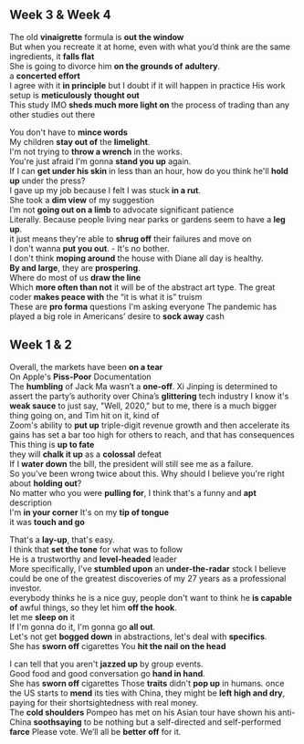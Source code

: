## Week 3 & Week 4 

The old **vinaigrette** formula is **out the window**  
But when you recreate it at home, even with what you’d think are the same ingredients, it **falls flat**  
She is going to divorce him **on the grounds of** **adultery**.   
a **concerted effort**   
I agree with it **in principle** but I doubt if it will happen in practice
His work setup is **meticulously** **thought out**  
This study IMO **sheds much more light on** the process of trading than any other studies out there  

You don't have to **mince words**  
My children **stay out of** the **limelight**.   
I'm not trying to **throw a wrench** in the works.  
You're just afraid I'm gonna **stand you up** again.  
If I can **get under his skin** in less than an hour, how do you think he'll **hold up** under the press?  
I gave up my job because I felt I was stuck **in a rut**.   
She took a **dim view** of my suggestion   
I’m not **going out on a limb** to advocate significant patience  
Literally. Because people living near parks or gardens seem to have a **leg up**.  
it just means they're able to **shrug off** their failures and move on  
I don't wanna **put you out**. - It's no bother.    
I don't think **moping around** the house with Diane all day is healthy.  
**By and large**, they are **prospering**.  
Where do most of us **draw the line**  
Which **more often than not** it will be of the abstract art type. The great coder **makes peace with** the “it is what it is” truism  
These are **pro forma** questions I'm asking everyone
The pandemic has played a big role in Americans’ desire to **sock away** cash  

## Week 1 & 2 

Overall, the markets have been **on a tear**  
On Apple's **Piss-Poor** Documentation  
The **humbling** of Jack Ma wasn’t a **one-off**. Xi Jinping is determined to assert the party’s authority over China’s **glittering** tech industry
I know it's **weak sauce** to just say, "Well, 2020," but to me, there is a much bigger thing going on, and Tim hit on it, kind of  
Zoom's ability to **put up** triple-digit revenue growth and then accelerate its gains has set a bar too high for others to reach, and that has consequences  
This thing is **up to fate**  
they will **chalk it up** as a **colossal** defeat   
If I **water down** the bill, the president will still see me as a failure.  
So you've been wrong twice about this. Why should I believe you're right about **holding out**?  
No matter who you were **pulling for**, I think that's a funny and **apt** description  
I'm **in your corner**
It's on my **tip of tongue**  
it was **touch and go**  

That's a **lay-up**, that's easy.  
I think that **set the tone** for what was to follow  
He is a trustworthy and **level-headed** leader  
More specifically, I've **stumbled upon** an **under-the-radar** stock I believe could be one of the greatest discoveries of my 27 years as a professional investor.  
everybody thinks he is a nice guy, people don't want to think he **is capable of** awful things, so they let him **off the hook**.  
let me **sleep on** it  
If I'm gonna do it, I'm gonna go **all out**.  
Let's not get **bogged down** in abstractions, let's deal with **specifics**.  
She has **sworn off** cigarettes 
You **hit the nail on the head**  

I can tell that you aren't **jazzed up** by group events.  
Good food and good conversation go **hand in hand**.  
She has **sworn off** cigarettes 
Those **traits** didn't **pop up** in humans.
once the US starts to **mend** its ties with China, they might be **left high and dry**, paying for their shortsightedness with real money.  
The **cold shoulders** Pompeo has met on his Asian tour have shown his anti-China **soothsaying** to be nothing but a self-directed and self-performed **farce**
Please vote. We’ll all be **better off** for it.   


